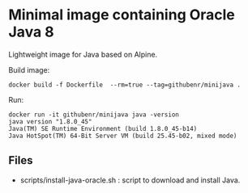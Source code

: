 Minimal image containing Oracle Java 8
======================================

Lightweight image for Java based on Alpine.

Build image:

	docker build -f Dockerfile  --rm=true --tag=githubenr/minijava .

Run:

	docker run -it githubenr/minijava java -version
	java version "1.8.0_45"
	Java(TM) SE Runtime Environment (build 1.8.0_45-b14)
	Java HotSpot(TM) 64-Bit Server VM (build 25.45-b02, mixed mode)


Files
-----

- scripts/install-java-oracle.sh : script to download and install Java.

